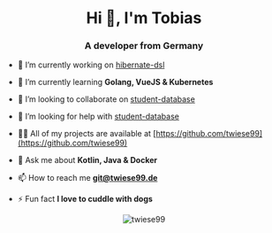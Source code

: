 <!--### Hi there 👋-->

<!--
**twiese99/twiese99** is a ✨ _special_ ✨ repository because its `README.md` (this file) appears on your GitHub profile.

Here are some ideas to get you started:

- 🔭 I’m currently working on ...
- 🌱 I’m currently learning ...
- 👯 I’m looking to collaborate on ...
- 🤔 I’m looking for help with ...
- 💬 Ask me about ...
- 📫 How to reach me: ...
- 😄 Pronouns: ...
- ⚡ Fun fact: ...
-->

<h1 align="center">Hi 👋, I'm Tobias</h1>
<h3 align="center">A developer from Germany</h3>

- 🔭 I’m currently working on [hibernate-dsl](https://github.com/twiese99/hibernate-dsl)

- 🌱 I’m currently learning **Golang, VueJS & Kubernetes**

- 👯 I’m looking to collaborate on [student-database](https://github.com/twiese99/student-database)

- 🤝 I’m looking for help with [student-database](https://github.com/twiese99/student-database)

- 👨‍💻 All of my projects are available at [https://github.com/twiese99](https://github.com/twiese99)
<!-- # currently no site
- 📝 I regulary write articles on [https://blog.twiese99.de](https://blog.twiese99.de)
-->
- 💬 Ask me about **Kotlin, Java & Docker**

- 📫 How to reach me **git@twiese99.de**
<!-- # currently no site
- 📄 Know about my experiences [https://me.twiese99.de](https://me.twiese99.de)
-->
- ⚡ Fun fact **I love to cuddle with dogs**

<p align="center"><img src="https://github-readme-stats.twiese99.vercel.app/api/top-langs?username=twiese99&show_icons=true&locale=en" alt="twiese99" /></p>

<!--<p>&nbsp;<img align="center" src="https://github-readme-stats.twiese99.vercel.app/api?username=twiese99&show_icons=true&locale=en" alt="twiese99" /></p>-->

